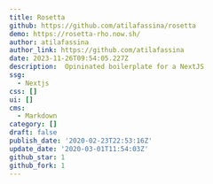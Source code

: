 ```yaml
---
title: Rosetta
github: https://github.com/atilafassina/rosetta
demo: https://rosetta-rho.now.sh/
author: atilafassina
author_link: https://github.com/atilafassina
date: 2023-11-26T09:54:05.227Z
description: ️ Opininated boilerplate for a NextJS
ssg:
  - Nextjs
css: []
ui: []
cms:
  - Markdown
category: []
draft: false
publish_date: '2020-02-23T22:53:16Z'
update_date: '2020-03-01T11:54:03Z'
github_star: 1
github_fork: 1
---
```

